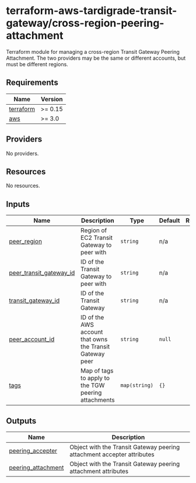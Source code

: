 # terraform-aws-tardigrade-transit-gateway/cross-region-peering-attachment

Terraform module for managing a cross-region Transit Gateway Peering Attachment. The two providers
may be the same or different accounts, but must be different regions.

<!-- BEGIN TFDOCS -->
## Requirements

| Name | Version |
|------|---------|
| <a name="requirement_terraform"></a> [terraform](#requirement\_terraform) | >= 0.15 |
| <a name="requirement_aws"></a> [aws](#requirement\_aws) | >= 3.0 |

## Providers

No providers.

## Resources

No resources.

## Inputs

| Name | Description | Type | Default | Required |
|------|-------------|------|---------|:--------:|
| <a name="input_peer_region"></a> [peer\_region](#input\_peer\_region) | Region of EC2 Transit Gateway to peer with | `string` | n/a | yes |
| <a name="input_peer_transit_gateway_id"></a> [peer\_transit\_gateway\_id](#input\_peer\_transit\_gateway\_id) | ID of the Transit Gateway to peer with | `string` | n/a | yes |
| <a name="input_transit_gateway_id"></a> [transit\_gateway\_id](#input\_transit\_gateway\_id) | ID of the Transit Gateway | `string` | n/a | yes |
| <a name="input_peer_account_id"></a> [peer\_account\_id](#input\_peer\_account\_id) | ID of the AWS account that owns the Transit Gateway peer | `string` | `null` | no |
| <a name="input_tags"></a> [tags](#input\_tags) | Map of tags to apply to the TGW peering attachments | `map(string)` | `{}` | no |

## Outputs

| Name | Description |
|------|-------------|
| <a name="output_peering_accepter"></a> [peering\_accepter](#output\_peering\_accepter) | Object with the Transit Gateway peering attachment accepter attributes |
| <a name="output_peering_attachment"></a> [peering\_attachment](#output\_peering\_attachment) | Object with the Transit Gateway peering attachment attributes |

<!-- END TFDOCS -->
